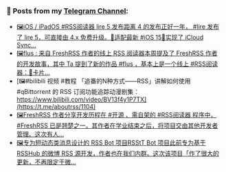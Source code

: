 ### 📰 Posts from my [Telegram Channel](https://t.me/s/aboutrss):
<!-- BLOG-POST-LIST:START -->
- [🖼iOS / iPadOS #RSS阅读器 lire 5 发布距离 4 的发布正好一年， #lire 发布了 lire 5，可直接由 4.x 免费升级。🔸适配最新 #iOS 15🔸实现了 iCloud Sync...](https://t.me/aboutrss/1107)
- [🖼flus : 来自 FreshRSS 作者的线上 RSS 阅读器本周提及了 FreshRSS 作者的开发故事，其中 Ta 提到了新的作品 #flus ，基本上是一个线上 #RSS阅读器：🔸卡片...](https://t.me/aboutrss/1106)
- [🖼#bilibili 视频 #教程 「追番的N种方式——RSS」讲解如何使用 #qBittorrent 的 RSS 订阅功能追踪动漫剧集：https://www.bilibili.com/video/BV13f4y1P7TX](https://t.me/aboutrss/1104)
- [🖼FreshRSS 作者分享开发历程在 #开源 、需自架的 #RSS阅读器 程序中， #FreshRSS 已是翘楚之一。其作者在学业结束之后，将项目交由其他开发者管理。这次有人...](https://t.me/aboutrss/1103)
- [🖼专为短动态类消息设计的 RSS Bot 项目RSStT Bot 项目此前专为基于 RSSHub 的微博 RSS 源开发，作者也在我们内群。这次该项目「作了很大的更新，不再限定于微...](https://t.me/aboutrss/1102)
<!-- BLOG-POST-LIST:END -->

<!--
**AboutRSS/AboutRSS** is a ✨ _special_ ✨ repository because its `README.md` (this file) appears on your GitHub profile.

Here are some ideas to get you started:

- 🔭 I’m currently working on ...
- 🌱 I’m currently learning ...
- 👯 I’m looking to collaborate on ...
- 🤔 I’m looking for help with ...
- 💬 Ask me about ...
- 📫 How to reach me: ...
- 😄 Pronouns: ...
- ⚡ Fun fact: ...
-->
